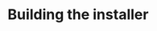 ---
sidebar_position: 2
title: Building the installer
id: installer
sidebar_label: Build Installer
---